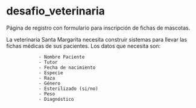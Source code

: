# desafio_veterinaria
Página de registro con formulario para inscripción de fichas de mascotas.

La veterinaria Santa Margarita necesita construir sistemas para llevar las fichas médicas de sus pacientes. Los datos que necesita son:

                - Nombre Paciente
                - Tutor
                - Fecha de nacimiento
                - Especie
                - Raza
                - Género
                - Esterilizado (si/no)
                - Peso
                - Diagnóstico